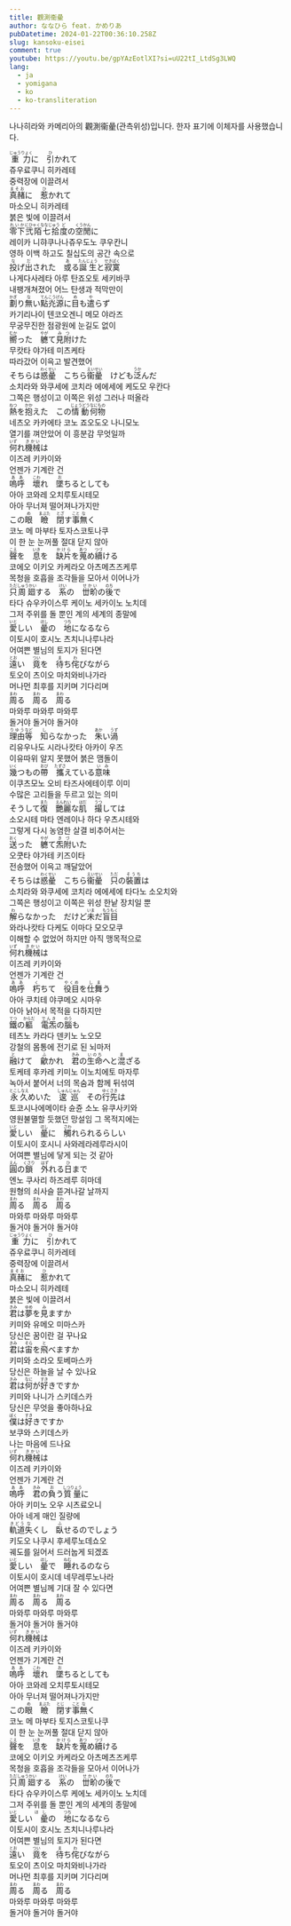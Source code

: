 ```yaml
---
title: 觀測衞曐
author: ななひら feat. かめりあ
pubDatetime: 2024-01-22T00:36:10.258Z
slug: kansoku-eisei
comment: true
youtube: https://youtu.be/gpYAzEotlXI?si=uU22tI_LtdSg3LWQ
lang:
  - ja
  - yomigana
  - ko
  - ko-transliteration
---
```


나나히라와 카메리아의 觀測衞曐(관측위성)입니다. 한자 표기에 이체자를 사용했습니다.

<div>
    <div class="lang-ja"><ruby>重力<rp>(</rp><rt>じゅうりょく</rt><rp>)</rp></ruby>に　<ruby>引<rp>(</rp><rt>ひ</rt><rp>)</rp></ruby>かれて</div>
    <div class="lang-ko-tl">쥬우료쿠니 히카레테</div>
    <div class="lang-ko">중력장에 이끌려서</div>
</div>
<div>
    <div class="lang-ja"><ruby>真赭<rp>(</rp><rt>まそお</rt><rp>)</rp></ruby>に　<ruby>惹<rp>(</rp><rt>ひ</rt><rp>)</rp></ruby>かれて</div>
    <div class="lang-ko-tl">마소오니 히카레테</div>
    <div class="lang-ko">붉은 빛에 이끌려서</div>
</div>
<div>
    <div class="lang-ja"><ruby>零下<rp>(</rp><rt>れいか</rt><rp>)</rp></ruby><ruby>弐陌七拾<rp>(</rp><rt>にひゃくななじゅう</rt><rp>)</rp></ruby><ruby>度<rp>(</rp><rt>ど</rt><rp>)</rp></ruby>の<ruby>空閒<rp>(</rp><rt>くうかん</rt><rp>)</rp></ruby>に</div>
    <div class="lang-ko-tl">레이카 니햐쿠나나쥬우도노 쿠우칸니</div>
    <div class="lang-ko">영하 이백 하고도 칠십도의 공간 속으로</div>
</div>
<div>
    <div class="lang-ja"><ruby>投<rp>(</rp><rt>な</rt><rp>)</rp></ruby>げ<ruby>出<rp>(</rp><rt>だ</rt><rp>)</rp></ruby>された　<ruby>或<rp>(</rp><rt>あ</rt><rp>)</rp></ruby>る<ruby>誕生<rp>(</rp><rt>たんじょう</rt><rp>)</rp></ruby>と<ruby>寂寞<rp>(</rp><rt>せきばく</rt><rp>)</rp></ruby></div>
    <div class="lang-ko-tl">나게다사레타 아루 탄죠오토 세키바쿠</div>
    <div class="lang-ko">내팽개쳐졌어 어느 탄생과 적막만이</div>
</div>
<div>
    <div class="lang-ja"><ruby>劃<rp>(</rp><rt>かぎ</rt><rp>)</rp></ruby>り<ruby>無<rp>(</rp><rt>な</rt><rp>)</rp></ruby>い<ruby>點灮源<rp>(</rp><rt>てんこうげん</rt><rp>)</rp></ruby>に<ruby>目<rp>(</rp><rt>め</rt><rp>)</rp></ruby>も<ruby>遣<rp>(</rp><rt>や</rt><rp>)</rp></ruby>らず</div>
    <div class="lang-ko-tl">카기리나이 텐코오겐니 메모 야라즈</div>
    <div class="lang-ko">무궁무진한 점광원에 눈길도 없이</div>
</div>
<div>
    <div class="lang-ja"><ruby>嚮<rp>(</rp><rt>むか</rt><rp>)</rp></ruby>った　<ruby>軈<rp>(</rp><rt>やが</rt><rp>)</rp></ruby>て<ruby>見附<rp>(</rp><rt>みつ</rt><rp>)</rp></ruby>けた</div>
    <div class="lang-ko-tl">무캇타 야가테 미츠케타</div>
    <div class="lang-ko">따라갔어 이윽고 발견했어</div>
</div>
<div>
    <div class="lang-ja">そちらは<ruby>惑曐<rp>(</rp><rt>わくせい</rt><rp>)</rp>　</ruby>こちら<ruby>衞曐<rp>(</rp><rt>えいせい</rt><rp>)</rp>　</ruby>けども<ruby>泛<rp>(</rp><rt>うか</rt><rp>)</rp></ruby>んだ</div>
    <div class="lang-ko-tl">소치라와 와쿠세에 코치라 에에세에 케도모 우칸다</div>
    <div class="lang-ko">그쪽은 행성이고 이쪽은 위성 그러나 떠올라</div>
</div>
<div>
    <div class="lang-ja"><ruby>熱<rp>(</rp><rt>ねつ</rt><rp>)</rp></ruby>を<ruby>抱<rp>(</rp><rt>かか</rt><rp>)</rp></ruby>えた　この<ruby>情動<rp>(</rp><rt>じょうどう</rt><rp>)</rp></ruby><ruby>何<rp>(</rp><rt>なに</rt><rp>)</rp></ruby><ruby>物<rp>(</rp><rt>もの</rt><rp>)</rp></ruby></div>
    <div class="lang-ko-tl">네츠오 카카에타 코노 죠오도오 나니모노</div>
    <div class="lang-ko">열기를 껴안았어 이 흥분감 무엇일까</div>
</div>
<div>
    <div class="lang-ja"><ruby>何<rp>(</rp><rt>いず</rt><rp>)</rp></ruby>れ<ruby>機械<rp>(</rp><rt>きかい</rt><rp>)</rp></ruby>は</div>
    <div class="lang-ko-tl">이즈레 키카이와</div>
    <div class="lang-ko">언젠가 기계란 건</div>
</div>
<div>
    <div class="lang-ja"><ruby>嗚呼<rp>(</rp><rt>ああ</rt><rp>)</rp></ruby>　<ruby>壞<rp>(</rp><rt>こわ</rt><rp>)</rp></ruby>れ　<ruby>墜<rp>(</rp><rt>お</rt><rp>)</rp></ruby>ちるとしても</div>
    <div class="lang-ko-tl">아아 코와레 오치루토시테모</div>
    <div class="lang-ko">아아 무너져 떨어져나가지만</div>
</div>
<div>
    <div class="lang-ja">この<ruby>眼<rp>(</rp><rt>め</rt><rp>)</rp></ruby>　<ruby>瞼<rp>(</rp><rt>まぶた</rt><rp>)</rp></ruby>　<ruby>閉<rp>(</rp><rt>とざ</rt><rp>)</rp></ruby>す<ruby>事<rp>(</rp><rt>こと</rt><rp>)</rp></ruby><ruby>無<rp>(</rp><rt>な</rt><rp>)</rp></ruby>く</div>
    <div class="lang-ko-tl">코노 메 마부타 토자스코토나쿠</div>
    <div class="lang-ko">이 한 눈 눈꺼풀 절대 닫지 않아</div>
</div>
<div>
    <div class="lang-ja"><ruby>聲<rp>(</rp><rt>こえ</rt><rp>)</rp></ruby>を　<ruby>息<rp>(</rp><rt>いき</rt><rp>)</rp></ruby>を　<ruby>缺片<rp>(</rp><rt>かけら</rt><rp>)</rp></ruby>を<ruby>蒐<rp>(</rp><rt>あつ</rt><rp>)</rp></ruby>め<ruby>續<rp>(</rp><rt>つづ</rt><rp>)</rp></ruby>ける</div>
    <div class="lang-ko-tl">코에오 이키오 카케라오 아츠메츠즈케루</div>
    <div class="lang-ko">목청을 호흡을 조각들을 모아서 이어나가</div>
</div>
<div>
    <div class="lang-ja"><ruby>只<rp>(</rp><rt>ただ</rt><rp>)</rp></ruby><ruby>周廻<rp>(</rp><rt>しゅうかい</rt><rp>)</rp></ruby>する　<ruby>系<rp>(</rp><rt>けい</rt><rp>)</rp></ruby>の　<ruby>丗畍<rp>(</rp><rt>せかい</rt><rp>)</rp></ruby>の<ruby>後<rp>(</rp><rt>のち</rt><rp>)</rp></ruby>で</div>
    <div class="lang-ko-tl">타다 슈우카이스루 케이노 세카이노 노치데</div>
    <div class="lang-ko">그저 주위를 돌 뿐인 계의 세계의 종말에</div>
</div>
<div>
    <div class="lang-ja"><ruby>愛<rp>(</rp><rt>いと</rt><rp>)</rp></ruby>しい　<ruby>曐<rp>(</rp><rt>ほし</rt><rp>)</rp></ruby>の　<ruby>地<rp>(</rp><rt>つち</rt><rp>)</rp></ruby>になるなら</div>
    <div class="lang-ko-tl">이토시이 호시노 츠치니나루나라</div>
    <div class="lang-ko">어여쁜 별님의 토지가 된다면</div>
</div>
<div>
    <div class="lang-ja"><ruby>遠<rp>(</rp><rt>とお</rt><rp>)</rp></ruby>い　<ruby>竟<rp>(</rp><rt>つい</rt><rp>)</rp></ruby>を　<ruby>待<rp>(</rp><rt>ま</rt><rp>)</rp></ruby>ち<ruby>侘<rp>(</rp><rt>わ</rt><rp>)</rp></ruby>びながら</div>
    <div class="lang-ko-tl">토오이 츠이오 마치와비나가라</div>
    <div class="lang-ko">머나먼 최후를 지키며 기다리며</div>
</div>
<div>
    <div class="lang-ja"><ruby>周<rp>(</rp><rt>まわ</rt><rp>)</rp></ruby>る　<ruby>周<rp>(</rp><rt>まわ</rt><rp>)</rp></ruby>る　<ruby>周<rp>(</rp><rt>まわ</rt><rp>)</rp></ruby>る</div>
    <div class="lang-ko-tl">마와루 마와루 마와루</div>
    <div class="lang-ko">돌거야 돌거야 돌거야</div>
</div>
<div>
    <div class="lang-ja"><ruby>理由<rp>(</rp><rt>りゆう</rt><rp>)</rp></ruby><ruby>等<rp>(</rp><rt>など</rt><rp>)</rp></ruby>　<ruby>知<rp>(</rp><rt>し</rt><rp>)</rp></ruby>らなかった　<ruby>朱<rp>(</rp><rt>あか</rt><rp>)</rp></ruby>い<ruby>渦<rp>(</rp><rt>うず</rt><rp>)</rp></ruby></div>
    <div class="lang-ko-tl">리유우나도 시라나캇타 아카이 우즈</div>
    <div class="lang-ko">이유따위 알지 못했어 붉은 맴돌이</div>
</div>
<div>
    <div class="lang-ja"><ruby>幾<rp>(</rp><rt>いく</rt><rp>)</rp></ruby>つもの<ruby>帶<rp>(</rp><rt>おび</rt><rp>)</rp></ruby>　<ruby>攜<rp>(</rp><rt>たずさ</rt><rp>)</rp></ruby>えている<ruby>意味<rp>(</rp><rt>いみ</rt><rp>)</rp></ruby></div>
    <div class="lang-ko-tl">이쿠츠모노 오비 타즈사에테이루 이미</div>
    <div class="lang-ko">수많은 고리들을 두르고 있는 의미</div>
</div>
<div>
    <div class="lang-ja">そうして<ruby>復<rp>(</rp><rt>また</rt><rp>)</rp></ruby>　<ruby>艷麗<rp>(</rp><rt>えんれい</rt><rp>)</rp></ruby>な<ruby>肌<rp>(</rp><rt>はだ</rt><rp>)</rp></ruby>　<ruby>撮<rp>(</rp><rt>うつ</rt><rp>)</rp></ruby>しては</div>
    <div class="lang-ko-tl">소오시테 마타 엔레이나 하다 우츠시테와</div>
    <div class="lang-ko">그렇게 다시 농염한 살결 비추어서는</div>
</div>
<div>
    <div class="lang-ja"><ruby>送<rp>(</rp><rt>おく</rt><rp>)</rp></ruby>った　<ruby>軈<rp>(</rp><rt>やが</rt><rp>)</rp></ruby>て<ruby>炁附<rp>(</rp><rt>きづ</rt><rp>)</rp></ruby>いた</div>
    <div class="lang-ko-tl">오쿳타 야가테 키즈이타</div>
    <div class="lang-ko">전송했어 이윽고 깨달았어</div>
</div>
<div>
    <div class="lang-ja">そちらは<ruby>惑曐<rp>(</rp><rt>わくせい</rt><rp>)</rp></ruby>　こちら<ruby>衞曐<rp>(</rp><rt>えいせい</rt><rp>)</rp></ruby>　<ruby>只<rp>(</rp><rt>ただ</rt><rp>)</rp></ruby>の<ruby>裝置<rp>(</rp><rt>そうち</rt><rp>)</rp></ruby>は</div>
    <div class="lang-ko-tl">소치라와 와쿠세에 코치라 에에세에 타다노 소오치와</div>
    <div class="lang-ko">그쪽은 행성이고 이쪽은 위성 한낱 장치일 뿐</div>
</div>
<div>
    <div class="lang-ja"><ruby>解<rp>(</rp><rt>わ</rt><rp>)</rp></ruby>らなかった　だけど<ruby>未<rp>(</rp><rt>いま</rt><rp>)</rp></ruby>だ<ruby>盲目<rp>(</rp><rt>もうもく</rt><rp>)</rp></ruby></div>
    <div class="lang-ko-tl">와라나캇타 다케도 이마다 모오모쿠</div>
    <div class="lang-ko">이해할 수 없었어 하지만 아직 맹목적으로</div>
</div>
<div>
    <div class="lang-ja"><ruby>何<rp>(</rp><rt>いず</rt><rp>)</rp></ruby>れ<ruby>機械<rp>(</rp><rt>きかい</rt><rp>)</rp></ruby>は</div>
    <div class="lang-ko-tl">이즈레 키카이와</div>
    <div class="lang-ko">언젠가 기계란 건</div>
</div>
<div>
    <div class="lang-ja"><ruby>嗚呼<rp>(</rp><rt>ああ</rt><rp>)</rp></ruby>　<ruby>朽<rp>(</rp><rt>く</rt><rp>)</rp></ruby>ちて　<ruby>役目<rp>(</rp><rt>やくめ</rt><rp>)</rp></ruby>を<ruby>仕舞<rp>(</rp><rt>しま</rt><rp>)</rp></ruby>う</div>
    <div class="lang-ko-tl">아아 쿠치테 야쿠메오 시마우</div>
    <div class="lang-ko">아아 낡아서 목적을 다하지만</div>
</div>
<div>
    <div class="lang-ja"><ruby>鐵<rp>(</rp><rt>てつ</rt><rp>)</rp></ruby>の<ruby>軀<rp>(</rp><rt>からだ</rt><rp>)</rp></ruby>　<ruby>電炁<rp>(</rp><rt>でんき</rt><rp>)</rp></ruby>の<ruby>腦<rp>(</rp><rt>のう</rt><rp>)</rp></ruby>も</div>
    <div class="lang-ko-tl">테츠노 카라다 덴키노 노오모</div>
    <div class="lang-ko">강철의 몸통에 전기로 된 뇌마저</div>
</div>
<div>
    <div class="lang-ja"><ruby>融<rp>(</rp><rt>と</rt><rp>)</rp></ruby>けて　<ruby>龡<rp>(</rp><rt>ふ</rt><rp>)</rp></ruby>かれ　<ruby>君<rp>(</rp><rt>きみ</rt><rp>)</rp></ruby>の<ruby>生命<rp>(</rp><rt>いのち</rt><rp>)</rp></ruby>へと<ruby>混<rp>(</rp><rt>ま</rt><rp>)</rp></ruby>ざる</div>
    <div class="lang-ko-tl">토케테 후카레 키미노 이노치에토 마자루</div>
    <div class="lang-ko">녹아서 붙어서 너의 목숨과 함께 뒤섞여</div>
</div>
<div>
    <div class="lang-ja"><ruby>永久<rp>(</rp><rt>とこしなえ</rt><rp>)</rp></ruby>めいた　<ruby>逡巡<rp>(</rp><rt>しゅんじゅん</rt><rp>)</rp></ruby>　その<ruby>行先<rp>(</rp><rt>ゆくさき</rt><rp>)</rp></ruby>は</div>
    <div class="lang-ko-tl">토코시나에메이타 슌쥰 소노 유쿠사키와</div>
    <div class="lang-ko">영원불멸할 듯했던 망설임 그 목적지에는</div>
</div>
<div>
    <div class="lang-ja"><ruby>愛<rp>(</rp><rt>いと</rt><rp>)</rp></ruby>しい　<ruby>曐<rp>(</rp><rt>ほし</rt><rp>)</rp></ruby>に　<ruby>觸<rp>(</rp><rt>さわ</rt><rp>)</rp></ruby>れられるらしい</div>
    <div class="lang-ko-tl">이토시이 호시니 사와레라레루라시이</div>
    <div class="lang-ko">어여쁜 별님에 닿게 되는 것 같아</div>
</div>
<div>
    <div class="lang-ja"><ruby>圓<rp>(</rp><rt>えん</rt><rp>)</rp></ruby>の<ruby>鎖<rp>(</rp><rt>くさり</rt><rp>)</rp></ruby>　<ruby>外<rp>(</rp><rt>はず</rt><rp>)</rp></ruby>れる<ruby>日<rp>(</rp><rt>ひ</rt><rp>)</rp></ruby>まで</div>
    <div class="lang-ko-tl">엔노 쿠사리 하즈레루 히마데</div>
    <div class="lang-ko">원형의 쇠사슬 뜯겨나갈 날까지</div>
</div>
<div>
    <div class="lang-ja"><ruby>周<rp>(</rp><rt>まわ</rt><rp>)</rp></ruby>る　<ruby>周<rp>(</rp><rt>まわ</rt><rp>)</rp></ruby>る　<ruby>周<rp>(</rp><rt>まわ</rt><rp>)</rp></ruby>る</div>
    <div class="lang-ko-tl">마와루 마와루 마와루</div>
    <div class="lang-ko">돌거야 돌거야 돌거야</div>
</div>
<div>
    <div class="lang-ja"><ruby>重力<rp>(</rp><rt>じゅうりょく</rt><rp>)</rp></ruby>に　<ruby>引<rp>(</rp><rt>ひ</rt><rp>)</rp></ruby>かれて</div>
    <div class="lang-ko-tl">쥬우료쿠니 히카레테</div>
    <div class="lang-ko">중력장에 이끌려서</div>
</div>
<div>
    <div class="lang-ja"><ruby>真赭<rp>(</rp><rt>まそお</rt><rp>)</rp></ruby>に　<ruby>惹<rp>(</rp><rt>ひ</rt><rp>)</rp></ruby>かれて</div>
    <div class="lang-ko-tl">마소오니 히카레테</div>
    <div class="lang-ko">붉은 빛에 이끌려서</div>
</div>
<div>
    <div class="lang-ja"><ruby>君<rp>(</rp><rt>きみ</rt><rp>)</rp></ruby>は<ruby>夢<rp>(</rp><rt>ゆめ</rt><rp>)</rp></ruby>を<ruby>見<rp>(</rp><rt>み</rt><rp>)</rp></ruby>ますか</div>
    <div class="lang-ko-tl">키미와 유메오 미마스카</div>
    <div class="lang-ko">당신은 꿈이란 걸 꾸나요</div>
</div>
<div>
    <div class="lang-ja"><ruby>君<rp>(</rp><rt>きみ</rt><rp>)</rp></ruby>は<ruby>宙<rp>(</rp><rt>そら</rt><rp>)</rp></ruby>を<ruby>飛<rp>(</rp><rt>と</rt><rp>)</rp></ruby>べますか</div>
    <div class="lang-ko-tl">키미와 소라오 토베마스카</div>
    <div class="lang-ko">당신은 하늘을 날 수 있나요</div>
</div>
<div>
    <div class="lang-ja"><ruby>君<rp>(</rp><rt>きみ</rt><rp>)</rp></ruby>は<ruby>何<rp>(</rp><rt>なに</rt><rp>)</rp></ruby>が<ruby>好<rp>(</rp><rt>すき</rt><rp>)</rp></ruby>きですか</div>
    <div class="lang-ko-tl">키미와 나니가 스키데스카</div>
    <div class="lang-ko">당신은 무엇을 좋아하나요</div>
</div>
<div>
    <div class="lang-ja"><ruby>僕<rp>(</rp><rt>ぼく</rt><rp>)</rp></ruby>は<ruby>好<rp>(</rp><rt>すき</rt><rp>)</rp></ruby>きですか</div>
    <div class="lang-ko-tl">보쿠와 스키데스카</div>
    <div class="lang-ko">나는 마음에 드나요</div>
</div>
<div>
    <div class="lang-ja"><ruby>何<rp>(</rp><rt>いず</rt><rp>)</rp></ruby>れ<ruby>機械<rp>(</rp><rt>きかい</rt><rp>)</rp></ruby>は</div>
    <div class="lang-ko-tl">이즈레 키카이와</div>
    <div class="lang-ko">언젠가 기계란 건</div>
</div>
<div>
    <div class="lang-ja"><ruby>嗚呼<rp>(</rp><rt>ああ</rt><rp>)</rp></ruby>　<ruby>君<rp>(</rp><rt>きみ</rt><rp>)</rp></ruby>の<ruby>負<rp>(</rp><rt>お</rt><rp>)</rp></ruby>う<ruby>質量<rp>(</rp><rt>しつりょう</rt><rp>)</rp></ruby>に</div>
    <div class="lang-ko-tl">아아 키미노 오우 시츠료오니</div>
    <div class="lang-ko">아아 네게 매인 질량에</div>
</div>
<div>
    <div class="lang-ja"><ruby>軌道<rp>(</rp><rt>きどう</rt><rp>)</rp></ruby><ruby>失<rp>(</rp><rt>な</rt><rp>)</rp></ruby>くし　<ruby>臥<rp>(</rp><rt>ふ</rt><rp>)</rp></ruby>せるのでしょう</div>
    <div class="lang-ko-tl">키도오 나쿠시 후세루노데쇼오</div>
    <div class="lang-ko">궤도를 잃어서 드러눕게 되겠죠</div>
</div>
<div>
    <div class="lang-ja"><ruby>愛<rp>(</rp><rt>いと</rt><rp>)</rp></ruby>しい　<ruby>曐<rp>(</rp><rt>ほし</rt><rp>)</rp></ruby>で　<ruby>睡<rp>(</rp><rt>ねむ</rt><rp>)</rp></ruby>れるのなら</div>
    <div class="lang-ko-tl">이토시이 호시데 네무레루노나라</div>
    <div class="lang-ko">어여쁜 별님께 기대 잘 수 있다면</div>
</div>
<div>
    <div class="lang-ja"><ruby>周<rp>(</rp><rt>まわ</rt><rp>)</rp></ruby>る　<ruby>周<rp>(</rp><rt>まわ</rt><rp>)</rp></ruby>る　<ruby>周<rp>(</rp><rt>まわ</rt><rp>)</rp></ruby>る</div>
    <div class="lang-ko-tl">마와루 마와루 마와루</div>
    <div class="lang-ko">돌거야 돌거야 돌거야</div>
</div>
<div>
    <div class="lang-ja"><ruby>何<rp>(</rp><rt>いず</rt><rp>)</rp></ruby>れ<ruby>機械<rp>(</rp><rt>きかい</rt><rp>)</rp></ruby>は</div>
    <div class="lang-ko-tl">이즈레 키카이와</div>
    <div class="lang-ko">언젠가 기계란 건</div>
</div>
<div>
    <div class="lang-ja"><ruby>嗚呼<rp>(</rp><rt>ああ</rt><rp>)</rp></ruby>　<ruby>壞<rp>(</rp><rt>こわ</rt><rp>)</rp></ruby>れ　<ruby>墜<rp>(</rp><rt>お</rt><rp>)</rp></ruby>ちるとしても</div>
    <div class="lang-ko-tl">아아 코와레 오치루토시테모</div>
    <div class="lang-ko">아아 무너져 떨어져나가지만</div>
</div>
<div>
    <div class="lang-ja">この<ruby>眼<rp>(</rp><rt>め</rt><rp>)</rp></ruby>　<ruby>瞼<rp>(</rp><rt>まぶた</rt><rp>)</rp></ruby>　<ruby>閉<rp>(</rp><rt>とじ</rt><rp>)</rp></ruby>す<ruby>事<rp>(</rp><rt>こと</rt><rp>)</rp></ruby><ruby>無<rp>(</rp><rt>な</rt><rp>)</rp></ruby>く</div>
    <div class="lang-ko-tl">코노 메 마부타 토지스코토나쿠</div>
    <div class="lang-ko">이 한 눈 눈꺼풀 절대 닫지 않아</div>
</div>
<div>
    <div class="lang-ja"><ruby>聲<rp>(</rp><rt>こえ</rt><rp>)</rp></ruby>を　<ruby>息<rp>(</rp><rt>いき</rt><rp>)</rp></ruby>を　<ruby>缺片<rp>(</rp><rt>かけら</rt><rp>)</rp></ruby>を<ruby>蒐<rp>(</rp><rt>あつ</rt><rp>)</rp></ruby>め<ruby>續<rp>(</rp><rt>つづ</rt><rp>)</rp></ruby>ける</div>
    <div class="lang-ko-tl">코에오 이키오 카케라오 아츠메츠즈케루</div>
    <div class="lang-ko">목청을 호흡을 조각들을 모아서 이어나가</div>
</div>
<div>
    <div class="lang-ja"><ruby>只<rp>(</rp><rt>ただ</rt><rp>)</rp></ruby><ruby>周廻<rp>(</rp><rt>しゅうかい</rt><rp>)</rp></ruby>する　<ruby>系<rp>(</rp><rt>けい</rt><rp>)</rp></ruby>の　<ruby>丗畍<rp>(</rp><rt>せかい</rt><rp>)</rp></ruby>の<ruby>後<rp>(</rp><rt>のち</rt><rp>)</rp></ruby>で</div>
    <div class="lang-ko-tl">타다 슈우카이스루 케에노 세카이노 노치데</div>
    <div class="lang-ko">그저 주위를 돌 뿐인 계의 세계의 종말에</div>
</div>
<div>
    <div class="lang-ja"><ruby>愛<rp>(</rp><rt>いと</rt><rp>)</rp></ruby>しい<ruby>　曐<rp>(</rp><rt>ほし</rt><rp>)</rp></ruby>の　<ruby>地<rp>(</rp><rt>つち</rt><rp>)</rp></ruby>になるなら</div>
    <div class="lang-ko-tl">이토시이 호시노 츠치니나루나라</div>
    <div class="lang-ko">어여쁜 별님의 토지가 된다면</div>
</div>
<div>
    <div class="lang-ja"><ruby>遠<rp>(</rp><rt>とお</rt><rp>)</rp></ruby>い　<ruby>竟<rp>(</rp><rt>つい</rt><rp>)</rp></ruby>を　<ruby>待<rp>(</rp><rt>ま</rt><rp>)</rp></ruby>ち<ruby>侘<rp>(</rp><rt>わ</rt><rp>)</rp></ruby>びながら</div>
    <div class="lang-ko-tl">토오이 츠이오 마치와비나가라</div>
    <div class="lang-ko">머나먼 최후를 지키며 기다리며</div>
</div>
<div>
    <div class="lang-ja"><ruby>周<rp>(</rp><rt>まわ</rt><rp>)</rp></ruby>る　<ruby>周<rp>(</rp><rt>まわ</rt><rp>)</rp></ruby>る　<ruby>周<rp>(</rp><rt>まわ</rt><rp>)</rp></ruby>る</div>
    <div class="lang-ko-tl">마와루 마와루 마와루</div>
    <div class="lang-ko">돌거야 돌거야 돌거야</div>
</div>
